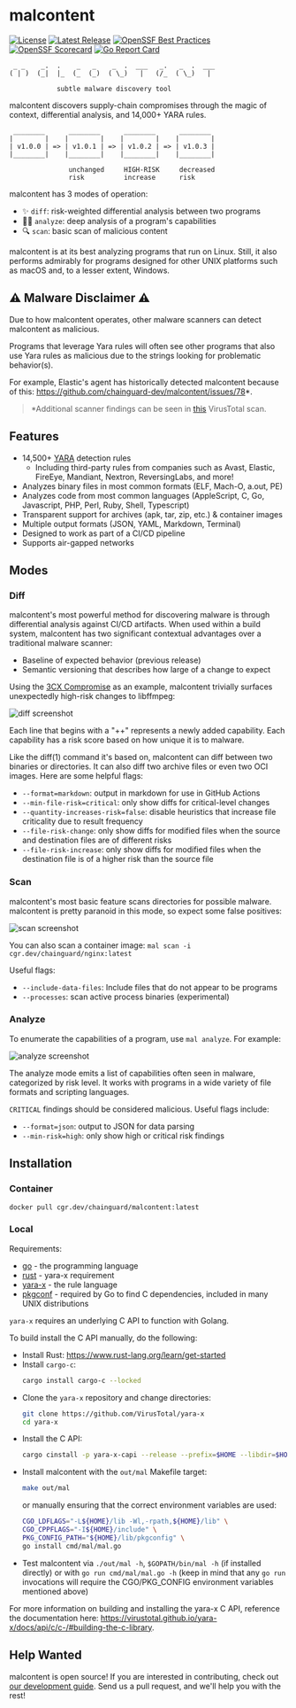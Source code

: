 # malcontent

[![License](https://img.shields.io/badge/License-Apache%202.0-blue.svg)](https://github.com/gojp/goreportcard/blob/master/LICENSE)
[![Latest Release](https://img.shields.io/github/v/release/chainguard-dev/malcontent?include_prereleases)](https://github.com/chainguard-dev/malcontent/releases/latest)
[![OpenSSF Best Practices](https://www.bestpractices.dev/projects/9633/badge)](https://www.bestpractices.dev/projects/9633)
[![OpenSSF Scorecard](https://api.scorecard.dev/projects/github.com/chainguard-dev/malcontent/badge)](https://scorecard.dev/viewer/?uri=github.com/chainguard-dev/malcontent)
[![Go Report Card](https://goreportcard.com/badge/chainguard-dev/malcontent)](https://goreportcard.com/report/chainguard-dev/malcontent)

```text
 _ _    _.  .    _   _    _  .  ___   _.   _  .  ___
( | )  (_|  |_  (_  (_)  ( \_)   |   (/_  ( \_)   |

            subtle malware discovery tool
```

malcontent discovers supply-chain compromises through the magic of context, differential analysis, and 14,000+ YARA rules.


```
 ________      ________      ________      ________
|        |    |        |    |        |    |        |
| v1.0.0 | => | v1.0.1 | => | v1.0.2 | => | v1.0.3 |
|________|    |________|    |________|    |________|

               unchanged     HIGH-RISK     decreased
               risk          increase      risk

```

malcontent has 3 modes of operation:

* ✨ `diff`: risk-weighted differential analysis between two programs
* 🕵️‍♀️ `analyze`: deep analysis of a program's capabilities
* 🔍 `scan`: basic scan of malicious content

malcontent is at its best analyzing programs that run on Linux. Still, it also performs admirably for programs designed for other UNIX platforms such as macOS and, to a lesser extent, Windows.

## ⚠️ Malware Disclaimer ⚠️

Due to how malcontent operates, other malware scanners can detect malcontent as malicious.

Programs that leverage Yara rules will often see other programs that also use Yara rules as malicious due to the strings looking for problematic behavior(s).

For example, Elastic's agent has historically detected malcontent because of this: https://github.com/chainguard-dev/malcontent/issues/78*.

>  \*Additional scanner findings can be seen in [this](https://www.virustotal.com/gui/file/b6f90aa5b9e7f3a5729a82f3ea35f96439691e150e0558c577a8541d3a187ba4/detection) VirusTotal scan.

## Features

* 14,500+ [YARA](YARA) detection rules
  * Including third-party rules from companies such as Avast, Elastic, FireEye, Mandiant, Nextron, ReversingLabs, and more!
* Analyzes binary files in most common formats (ELF, Mach-O, a.out, PE)
* Analyzes code from most common languages (AppleScript, C, Go,  Javascript, PHP, Perl, Ruby, Shell, Typescript)
* Transparent support for archives (apk, tar, zip, etc.) & container images
* Multiple output formats (JSON, YAML, Markdown, Terminal)
* Designed to work as part of a CI/CD pipeline
* Supports air-gapped networks

## Modes

### Diff

malcontent's most powerful method for discovering malware is through differential analysis against CI/CD artifacts. When used within a build system, malcontent has two significant contextual advantages over a traditional malware scanner:

* Baseline of expected behavior (previous release)
* Semantic versioning that describes how large of a change to expect


Using the [3CX Compromise](https://www.fortinet.com/blog/threat-research/3cx-desktop-app-compromised) as an example, malcontent trivially surfaces unexpectedly high-risk changes to  libffmpeg:

![diff screenshot](./images/diff.png)

Each line that begins with a "++" represents a newly added capability. Each capability has a risk score based on how unique it is to malware.

Like the diff(1) command it's based on, malcontent can diff between two binaries or directories. It can also diff two archive files or even two OCI images. Here are some helpful flags:

* `--format=markdown`: output in markdown for use in GitHub Actions
* `--min-file-risk=critical`: only show diffs for critical-level changes
* `--quantity-increases-risk=false`: disable heuristics that increase file criticality due to result frequency
* `--file-risk-change`: only show diffs for modified files when the source and destination files are of different risks
* `--file-risk-increase`: only show diffs for modified files when the destination file is of a higher risk than the source file

### Scan

malcontent's most basic feature scans directories for possible malware. malcontent is pretty paranoid in this mode, so expect some false positives:

![scan screenshot](./images/scan.png)

You can also scan a container image: `mal scan -i cgr.dev/chainguard/nginx:latest`

Useful flags:

* `--include-data-files`: Include files that do not appear to be programs
* `--processes`: scan active process binaries (experimental)

### Analyze

To enumerate the capabilities of a program, use `mal analyze`. For example:

![analyze screenshot](./images/analyze.png)

The analyze mode emits a list of capabilities often seen in malware, categorized by risk level. It works with programs in a wide variety of file formats and scripting languages.

`CRITICAL` findings should be considered malicious. Useful flags include:

* `--format=json`: output to JSON for data parsing
* `--min-risk=high`: only show high or critical risk findings


## Installation

### Container

`docker pull cgr.dev/chainguard/malcontent:latest`

### Local

Requirements:

* [go](https://go.dev/) - the programming language
* [rust](https://www.rust-lang.org) - yara-x requirement
* [yara-x](https://virustotal.github.io/yara-x/) - the rule language
* [pkgconf](http://pkgconf.org/) - required by Go to find C dependencies, included in many UNIX distributions

`yara-x` requires an underlying C API to function with Golang.

To build install the C API manually, do the following:
- Install Rust: https://www.rust-lang.org/learn/get-started
- Install `cargo-c`:
  ```sh
  cargo install cargo-c --locked
  ```
- Clone the `yara-x` repository and change directories:
  ```sh
  git clone https://github.com/VirusTotal/yara-x
  cd yara-x
  ```
- Install the C API:
  ```sh
  cargo cinstall -p yara-x-capi --release --prefix=$HOME --libdir=$HOME/lib
  ```
- Install malcontent with the `out/mal` Makefile target:
  ```sh
  make out/mal
  ```
  or manually ensuring that the correct environment variables are used:
  ```sh
  CGO_LDFLAGS="-L${HOME}/lib -Wl,-rpath,${HOME}/lib" \
  CGO_CPPFLAGS="-I${HOME}/include" \
  PKG_CONFIG_PATH="${HOME}/lib/pkgconfig" \
  go install cmd/mal/mal.go
  ```
- Test malcontent via `./out/mal -h`, `$GOPATH/bin/mal -h` (if installed directly) or with `go run cmd/mal/mal.go -h` (keep in mind that any `go run` invocations will require the CGO/PKG_CONFIG environment variables mentioned above)

For more information on building and installing the yara-x C API, reference the documentation here: https://virustotal.github.io/yara-x/docs/api/c/c-/#building-the-c-library.

## Help Wanted

malcontent is open source! If you are interested in contributing, check out [our development guide](DEVELOPMENT.md). Send us a pull request, and we'll help you with the rest!
